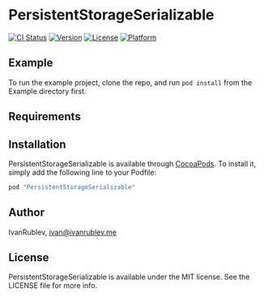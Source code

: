 # PersistentStorageSerializable

[![CI Status](http://img.shields.io/travis/IvanRublev/PersistentStorageSerializable.svg?style=flat)](https://travis-ci.org/IvanRublev/PersistentStorageSerializable)
[![Version](https://img.shields.io/cocoapods/v/PersistentStorageSerializable.svg?style=flat)](http://cocoapods.org/pods/PersistentStorageSerializable)
[![License](https://img.shields.io/cocoapods/l/PersistentStorageSerializable.svg?style=flat)](http://cocoapods.org/pods/PersistentStorageSerializable)
[![Platform](https://img.shields.io/cocoapods/p/PersistentStorageSerializable.svg?style=flat)](http://cocoapods.org/pods/PersistentStorageSerializable)

## Example

To run the example project, clone the repo, and run `pod install` from the Example directory first.

## Requirements

## Installation

PersistentStorageSerializable is available through [CocoaPods](http://cocoapods.org). To install
it, simply add the following line to your Podfile:

```ruby
pod "PersistentStorageSerializable"
```

## Author

IvanRublev, ivan@ivanrublev.me

## License

PersistentStorageSerializable is available under the MIT license. See the LICENSE file for more info.
